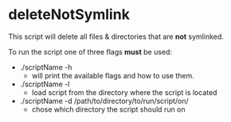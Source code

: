 # deleteNotSymlink
This script will delete all files & directories that are **not** symlinked.

To run the script one of three flags __must__ be used:
* ./scriptName -h
  * will print the available flags and how to use them.
* ./scriptName -l 
  * load script from the directory where the script is located
* ./scriptName -d /path/to/directory/to/run/script/on/
  * chose which directory the script should run on

